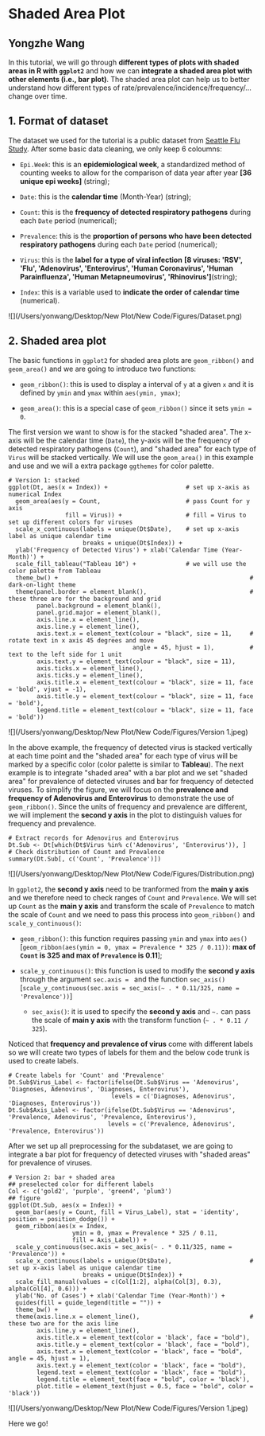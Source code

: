 # Shaded Area Plot
## Yongzhe Wang

In this tutorial, we will go through __different types of plots with shaded areas in R with `ggplot2`__ and how we can __integrate a shaded area plot with other elements (i.e., bar plot)__. The shaded area plot can help us to better understand how different types of rate/prevalence/incidence/frequency/... change over time.

## 1. Format of dataset
The dataset we used for the tutorial is a public dataset from [Seattle Flu Study](https://seattleflu.org/pathogens). After some basic data cleaning, we only keep 6 coloumns:

- `Epi.Week`: this is an __epidemiological week__, a standardized method of counting weeks to allow for the comparison of data year after year __[36 unique epi weeks]__ (string); 

- `Date`: this is the __calendar time__ (Month-Year) (string);

- `Count`: this is the __frequency of detected respiratory pathogens__ during each `Date` period (numerical); 

- `Prevalence`: this is the __proportion of persons who have been detected respiratory pathogens__ during each `Date` period (numerical); 

- `Virus`: this is the __label for a type of viral infection__ __[8 viruses: 'RSV', 'Flu', 'Adenovirus', 'Enterovirus', 'Human Coronavirus', 'Human Parainfluenza', 'Human Metapneumovirus', 'Rhinovirus']__(string);

- `Index`: this is a variable used to __indicate the order of calendar time__ (numerical).

![](/Users/yonwang/Desktop/New Plot/New Code/Figures/Dataset.png)

## 2. Shaded area plot
The basic functions in `ggplot2` for shaded area plots are `geom_ribbon()` and `geom_area()` and we are going to introduce two functions:

- `geom_ribbon()`: this is used to display a interval of `y` at a given `x` and it is defined by `ymin` and `ymax` within `aes(ymin, ymax)`;

- `geom_area()`: this is a special case of `geom_ribbon()` since it sets `ymin = 0`.

The first version we want to show is for the stacked "shaded area". The x-axis will be the calendar time (`Date`), the y-axis will be the frequency of detected respiratory pathogens (`Count`), and "shaded area" for each type of `Virus` will be stacked vertically. We will use the `geom_area()` in this example and use and we will a extra package `ggthemes` for color palette.
```
# Version 1: stacked
ggplot(Dt, aes(x = Index)) +                      # set up x-axis as numerical Index
  geom_area(aes(y = Count,                        # pass Count for y axis
                fill = Virus)) +                  # fill = Virus to set up different colors for viruses
  scale_x_continuous(labels = unique(Dt$Date),    # set up x-axis label as unique calendar time 
                     breaks = unique(Dt$Index)) + 
  ylab('Frequency of Detected Virus') + xlab('Calendar Time (Year-Month)') + 
  scale_fill_tableau("Tableau 10") +              # we will use the color palette from Tableau
  theme_bw() +                                                      # dark-on-light theme
  theme(panel.border = element_blank(),                             # these three are for the background and grid
        panel.background = element_blank(),                    
        panel.grid.major = element_blank(), 
        axis.line.x = element_line(),                               
        axis.line.y = element_line(),
        axis.text.x = element_text(colour = "black", size = 11,     # rotate text in x axis 45 degrees and move 
                                   angle = 45, hjust = 1),          # text to the left side for 1 unit 
        axis.text.y = element_text(colour = "black", size = 11),
        axis.ticks.x = element_line(),                              
        axis.ticks.y = element_line(),
        axis.title.x = element_text(colour = "black", size = 11, face = 'bold', vjust = -1),                              
        axis.title.y = element_text(colour = "black", size = 11, face = 'bold'),
        legend.title = element_text(colour = "black", size = 11, face = 'bold'))  
```
![](/Users/yonwang/Desktop/New Plot/New Code/Figures/Version 1.jpeg)

In the above example, the frequency of detected virus is stacked vertically at each time point and the "shaded area" for each type of virus will be marked by a specific color (color palette is similar to __Tableau__). The next example is to integrate "shaded area" with a bar plot and we set "shaded area" for prevalence of detected viruses and bar for frequency of detected viruses. To simplify the figure, we will focus on the __prevalence and frequency of Adenovirus and Enterovirus__ to demonstrate the use of `geom_ribbon()`. Since the units of frequency and prevalence are different, we will implement the __second y axis__ in the plot to distinguish values for frequency and prevalence.
```
# Extract records for Adenovirus and Enterovirus
Dt.Sub <- Dt[which(Dt$Virus %in% c('Adenovirus', 'Enterovirus')), ]
# Check distribution of Count and Prevalence
summary(Dt.Sub[, c('Count', 'Prevalence')])
```
![](/Users/yonwang/Desktop/New Plot/New Code/Figures/Distribution.png)

In `ggplot2`, the __second y axis__ need to be tranformed from the __main y axis__ and we therefore need to check ranges of `Count` and `Prevalence`. We will set up `Count` as the __main y axis__ and transform the scale of `Prevalence` to match the scale of `Count` and we need to pass this process into `geom_ribbon()` and `scale_y_continuous()`:

- `geom_ribbon()`: this function requires passing `ymin` and `ymax` into `aes()` [`geom_ribbon(aes(ymin = 0, ymax = Prevalence * 325 / 0.11))`: __max of `Count` is 325 and max of `Prevalence` is 0.11__];

- `scale_y_continuous()`: this function is used to modify the __second y axis__ through the argument `sec.axis = ` and the function `sec_axis()` [`scale_y_continuous(sec.axis = sec_axis(~ . * 0.11/325, name = 'Prevalence'))`]

  + `sec_axis()`: it is used to specify the __second y axis__ and `~.` can pass the scale of __main y axis__ with the transform function (`~ . * 0.11 / 325`).

Noticed that __frequency and prevalence of virus__ come with different labels so we will create two types of labels for them and the below code trunk is used to create labels.
```
# Create labels for 'Count' and 'Prevalence' 
Dt.Sub$Virus_Label <- factor(ifelse(Dt.Sub$Virus == 'Adenovirus', 'Diagnoses, Adenovirus', 'Diagnoses, Enterovirus'), 
                             levels = c('Diagnoses, Adenovirus', 'Diagnoses, Enterovirus'))
Dt.Sub$Axis_Label <- factor(ifelse(Dt.Sub$Virus == 'Adenovirus', 'Prevalence, Adenovirus', 'Prevalence, Enterovirus'), 
                            levels = c('Prevalence, Adenovirus', 'Prevalence, Enterovirus'))
```
After we set up all preprocessing for the subdataset, we are going to integrate a bar plot for frequency of detected viruses with "shaded areas" for prevalence of viruses.
```
# Version 2: bar + shaded area
## preselected color for different labels
Col <- c('gold2', 'purple', 'green4', 'plum3')
## figure
ggplot(Dt.Sub, aes(x = Index)) + 
  geom_bar(aes(y = Count, fill = Virus_Label), stat = 'identity', position = position_dodge()) +
  geom_ribbon(aes(x = Index, 
                  ymin = 0, ymax = Prevalence * 325 / 0.11, 
                  fill = Axis_Label)) + 
  scale_y_continuous(sec.axis = sec_axis(~ . * 0.11/325, name = 'Prevalence')) + 
  scale_x_continuous(labels = unique(Dt$Date),                      # set up x-axis label as unique calendar time 
                     breaks = unique(Dt$Index)) + 
  scale_fill_manual(values = c(Col[1:2], alpha(Col[3], 0.3), alpha(Col[4], 0.6))) + 
  ylab('No. of Cases') + xlab('Calendar Time (Year-Month)') + 
  guides(fill = guide_legend(title = "")) + 
  theme_bw() +
  theme(axis.line.x = element_line(),                               # these two are for the axis line
        axis.line.y = element_line(),
        axis.title.x = element_text(color = 'black', face = "bold"),
        axis.title.y = element_text(color = 'black', face = "bold"),
        axis.text.x = element_text(color = 'black', face = "bold", angle = 45, hjust = 1),
        axis.text.y = element_text(color = 'black', face = "bold"),
        legend.text = element_text(color = 'black', face = "bold"),
        legend.title = element_text(face = "bold", color = 'black'),
        plot.title = element_text(hjust = 0.5, face = "bold", color = 'black'))
```
![](/Users/yonwang/Desktop/New Plot/New Code/Figures/Version 1.jpeg)

Here we go!




















































































